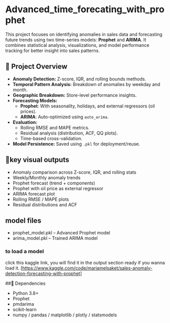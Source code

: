 # Advanced_time_forecating_with_prophet
This project focuses on identifying anomalies in sales data and forecasting future trends using two time-series models: **Prophet** and **ARIMA**. It combines statistical analysis, visualizations, and model performance tracking for better insight into sales patterns.

## 📁 Project Overview

- **Anomaly Detection:** Z-score, IQR, and rolling bounds methods.
- **Temporal Pattern Analysis:** Breakdown of anomalies by weekday and month.
- **Geographic Breakdown:** Store-level performance insights.
- **Forecasting Models:**
  - **Prophet**: With seasonality, holidays, and external regressors (oil prices).
  - **ARIMA**: Auto-optimized using `auto_arima`.
- **Evaluation:**
  - Rolling RMSE and MAPE metrics.
  - Residual analysis (distribution, ACF, QQ plots).
  - Time-based cross-validation.
- **Model Persistence:** Saved using `.pkl` for deployment/reuse.

## 🔎key visual outputs
- Anomaly comparison across Z-score, IQR, and rolling stats
- Weekly/Monthly anomaly trends
- Prophet forecast (trend + components)
- Prophet with oil price as external regressor
- ARIMA forecast plot
- Rolling RMSE / MAPE plots
- Residual distributions and ACF

## model files
- prophet_model.pkl – Advanced Prophet model
- arima_model.pkl – Trained ARIMA model

### to load a model
click this kaggle link, you will find it in the output section ready if you wanna load it.
[https://www.kaggle.com/code/mariamelsaket/sales-anomaly-detection-forecasting-with-prophet]

##📌 Dependencies
- Python 3.8+
- Prophet
- pmdarima
- scikit-learn
- numpy / pandas / matplotlib / plotly / statsmodels
